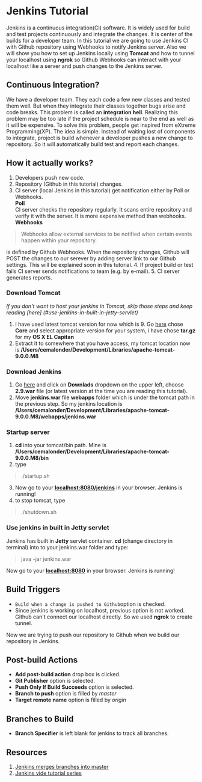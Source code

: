 # Jenkins Tutorial
Jenkins is a continuous integration(CI) software. It is widely used for build and test projects continuously and integrate the changes. It is center of the builds for a developer team. In this tutorial we are going to use Jenkins CI with Github repository using Webhooks to notify Jenkins server. Also we will show you how to set up Jenkins locally using **Tomcat** and how to tunnel your localhost using **ngrok** so Github Webhooks can interact with your localhost like a server and push changes to the Jenkins server.

## Continuous Integration?
We have a developer team. They each code a few new classes and tested them well. But when they integrate their classes together bugs arise and code breaks. This problem is called an **integration hell**. Realizing this problem may be too late if the project schedule is near to the end as well as it will be expensive. To solve this problem, people get inspired from eXtreme Programming(XP).
The idea is simple. Instead of waiting lost of components to integrate, project is build whenever a developer pushes a new change to repository. So it will automatically build test and report each changes.

## How it actually works?
1. Developers push new code.
2. Repository (Github in this tutorial) changes.
3. CI server (local Jenkins in this tutorial) get notification either by Poll or Webhooks.  
  **Poll**  
  CI server checks the repository regularly. It scans entire repository and verify it with the server. It is more expensive method than webhooks.  
  **Webhooks**
  > Webhooks allow external services to be notified when certain events happen within your repository.

  is defined by Github Webhooks. When the repository changes, Github will POST the changes to our serever by adding server link to our Github settings. This will be explained soon in this tutorial.
4. If project build or test fails CI server sends notifications to team (e.g. by e-mail).
5. CI server generates reports.

### Download Tomcat
*If you don't want to host your jenkins in Tomcat, skip those steps and keep reading [here] (#use-jenkins-in-built-in-jetty-servlet)*

1. I have used latest tomcat version for now which is 9. Go [here](http://tomcat.apache.org/download-90.cgi) chose **Core** and select appropriate version for your system, i have chose **tar.gz** for my **OS X EL Capitan**
2. Extract it to somewhere that you have access, my tomcat location now is **/Users/cemalonder/Development/Libraries/apache-tomcat-9.0.0.M8**

### Download Jenkins
1. Go [here](https://jenkins.io/) and click on **Downlads** dropdown on the upper left, choose **2.9.war** file (or latest version at the time you are reading this tutorial).
2. Move **jenkins.war** file **webapps** folder which is under the tomcat path in the previous step. So my jenkins location is **/Users/cemalonder/Development/Libraries/apache-tomcat-9.0.0.M8/webapps/jenkins.war**

### Startup server
1. **cd** into your tomcat/bin path. Mine is **/Users/cemalonder/Development/Libraries/apache-tomcat-9.0.0.M8/bin**
2. type  

 > ./startup.sh

3. Now go to your **[localhost:8080/jenkins](localhost:8080/jenkins)** in your browser. Jenkins is running!
4. to stop tomcat, type  

 > ./shutdown.sh


### Use jenkins in built in Jetty servlet
Jenkins has built in **Jetty** servlet container. **cd** (change directory in terminal) into to your jenkins.war folder and type:

  > java -jar jenkins.war

Now go to your **[localhost:8080](localhost:8080/jenkins)** in your browser. Jenkins is running!

## Build Triggers
- `Build when a change is pushed to Github`option is checked.
- Since jenkins is working on localhost, previous option is not worked. Github can't connect our localhost directly. So we used **ngrok** to create tunnel.


Now we are trying to push our repository to Github when we build our repository in Jenkins.
## Post-build Actions
- **Add post-build action** drop box is clicked.
- **Git Publisher** option is selected.
- **Push Only If Build Succeeds** option is selected.
- **Branch to push** option is filled by *master*
- **Target remote name** option is filled by *origin*

## Branches to Build
- **Branch Specifier** is left blank for jenkins to track all branches.

## Resources
1. [Jenkins merges branches into master](https://www.cloudbees.com/blog/dont-phunk-my-stable-branch-jenkins-pre-tested-commits-stop-breaking-stable-branches )
2. [Jenkins vide tutorial series](https://www.youtube.com/watch?v=1JSOGJQAhtE)
